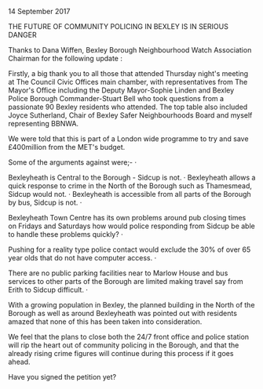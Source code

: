14 September 2017

THE FUTURE OF COMMUNITY POLICING IN BEXLEY IS IN SERIOUS DANGER

Thanks to Dana Wiffen, Bexley Borough Neighbourhood Watch Association Chairman for the following update :

Firstly, a big thank you to all those that attended Thursday night's meeting at The Council Civic Offices main chamber, with representatives from The Mayor's Office including the Deputy Mayor-Sophie Linden and Bexley Police Borough Commander-Stuart Bell who took questions from a passionate 90 Bexley residents who attended. The top table also included Joyce Sutherland, Chair of Bexley Safer Neighbourhoods Board and myself representing BBNWA.

We were told that this is part of a London wide programme to try and save £400million from the MET's budget.

Some of the arguments against were;- ·

Bexleyheath is Central to the Borough - Sidcup is not. · Bexleyheath allows a quick response to crime in the North of the Borough such as Thamesmead, Sidcup would not. · Bexleyheath is accessible from all parts of the Borough by bus, Sidcup is not. ·

Bexleyheath Town Centre has its own problems around pub closing times on Fridays and Saturdays how would police responding from Sidcup be able to handle these problems quickly? ·

Pushing for a reality type police contact would exclude the 30% of over 65 year olds that do not have computer access. ·

There are no public parking facilities near to Marlow House and bus services to other parts of the Borough are limited making travel say from Erith to Sidcup difficult. ·

With a growing population in Bexley, the planned building in the North of the Borough as well as around Bexleyheath was pointed out with residents amazed that none of this has been taken into consideration.

We feel that the plans to close both the 24/7 front office and police station will rip the heart out of community policing in the Borough, and that the already rising crime figures will continue during this process if it goes ahead.

Have you signed the petition yet?
